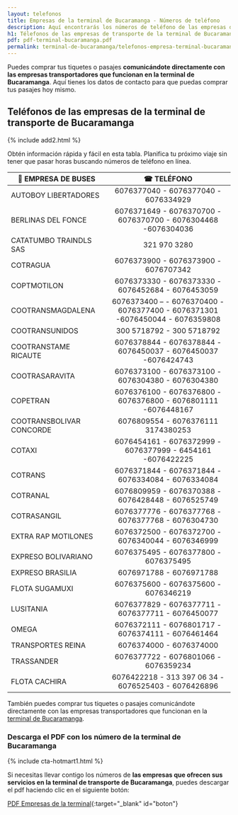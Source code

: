 ```yaml
---
layout: telefonos
title: Empresas de la terminal de Bucaramanga - Números de teléfono
description: Aquí encontrarás los números de teléfono de las empresas de la Terminal de Transporte de Bucaramanga. Compra tus pasajes sin intermediarios.
h1: Télefonos de las empresas de transporte de la terminal de Bucaramanga
pdf: pdf-terminal-bucaramanga.pdf
permalink: terminal-de-bucaramanga/telefonos-empresa-terminal-bucaramanga
---
```

Puedes comprar tus tiquetes o pasajes **comunicándote directamente con las empresas transportadores que funcionan en la terminal de Bucaramanga**. Aquí tienes los datos de contacto para que puedas comprar tus pasajes hoy mismo.

## Teléfonos de las empresas de la terminal de transporte de Bucaramanga

{% include add2.html %}

Obtén información rápida y fácil en esta tabla. Planifica tu próximo viaje sin tener que pasar horas buscando números de teléfono en línea.

| 🚌 EMPRESA DE BUSES | ☎ TELÉFONO |
| --- | :---: |
| AUTOBOY LIBERTADORES | 6076377040 - 6076377040 - 6076334929 | |
| BERLINAS DEL FONCE | 6076371649 - 6076370700 - 6076370700 - 6076304468 -6076304036 |
| CATATUMBO TRAINDLS SAS | 321 970 3280 |
| COTRAGUA | 6076373900 - 6076373900 - 6076707342 |
| COPTMOTILON | 6076373330 - 6076373330 - 6076452684 - 6076453059 |
| COOTRANSMAGDALENA | 6076373400 – - 6076370400 - 6076377400 - 6076371301 -6076450044 - 6076359808 |
| COOTRANSUNIDOS | 300 5718792 - 300 5718792 |
| COOTRANSTAME RICAUTE | 6076378844 - 6076378844 - 6076450037 - 6076450037 -6076424743 |
| COOTRASARAVITA | 6076373100 - 6076373100 - 6076304380 - 6076304380 |
| COPETRAN | 6076376100 - 6076376800 - 6076376800 - 6076801111 -6076448167 |
| COOTRANSBOLIVAR CONCORDE | 6076809554 - 6076376111 3174380253 |
| COTAXI | 6076454161 - 6076372999 - 6076377999 - 6454161 -6076422225 |
| COTRANS | 6076371844 - 6076371844 - 6076334084 - 6076334084 |
| COTRANAL | 6076809959 - 6076370388 - 6076428448 - 6076525749 |
| COTRASANGIL | 6076377776 - 6076377768 - 6076377768 - 6076304730 |
| EXTRA RAP MOTILONES | 6076372500 - 6076372700 - 6076340044 - 6076346999 |
| EXPRESO BOLIVARIANO | 6076375495 - 6076377800 - 6076375495 |
| EXPRESO BRASILIA | 6076971788 - 6076971788 |
| FLOTA SUGAMUXI | 6076375600 - 6076375600 - 6076346219 |
| LUSITANIA | 6076377829 - 6076377711 - 6076377711 - 6076450077 |
| OMEGA | 6076372111 - 6076801717 - 6076374111 - 6076461464 |
| TRANSPORTES REINA | 6076374000 - 6076374000 |
| TRASSANDER | 6076377722 - 6076801066 - 6076359234 |
| FLOTA CACHIRA | 6076422218 - 313 397 06 34 - 6076525403 - 6076426896 |

También puedes comprar tus tiquetes o pasajes comunicándote directamente con las empresas transportadores que funcionan en la [terminal de Bucaramanga]({{'terminal-de-bucaramanga'|relative_url}} "Terminal de Bucaramanga").

### Descarga el PDF con los número de la terminal de Bucaramanga

{% include cta-hotmart1.html %}

Si necesitas llevar contigo los números de **las empresas que ofrecen sus servicios en la terminal de transporte de Bucaramanga**, puedes descargar el pdf haciendo clic en el siguiente botón:

[PDF Empresas de la terminal]({{'assets/pdf-terminal-bucaramanga.pdf'|relative_url}}){:target="_blank" id="boton"}
